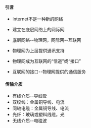 #### 引言
* Internet不是一种新的网络
 * 建立在底层网络上的网际网
 * 底层网络--物理网，网际网--互联网

* 物理网为上层提供通讯支持
 * 物理网成为互联网的“信道”或“接口”
 * 互联网的接口--物理网提供的通信服务

#### 传输介质
* 有线介质--导线管
 * 双绞线：金属铜导线、电流
 * 同轴电缆：金属铜导线、电流
 * 光纤：玻璃或塑料线缆，光
* 无线介质--电磁波